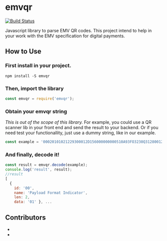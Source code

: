 # emvqr

[![Build Status](https://travis-ci.com/DannielWhatever/emvqr.svg?branch=master)](https://travis-ci.com/DannielWhatever/emvqr)

Javascript library to parse EMV QR codes.
This project intend to help in your work with the EMV specification for digital payments.

## How to Use

### First install in your project. 

```
npm install -S emvqr
```


### Then, import the library 

```javascript
const emvqr = require('emvqr');
```

### Obtain your emvqr string 

*This is out of the scope of this library.*
For example, you could use a QR scanner lib in your front end and send the result to your backend.
Or if you need test your functionallity, just use a dummy string, like in our example.

```javascript
const example = '00020101021229300012D156000000000510A93FO3230Q31280012D15600000001030812345678520441115802CN5914BEST TRANSPORT6007BEIJING64200002ZH0104最佳运输0202北京540523.7253031565502016233030412340603***0708A60086670902ME91320016A0112233449988770708123456786304A13A';
```

### And finally, decode it!  

```javascript
const result = emvqr.decode(example);
console.log('result', result);
//result 
[ 
  { 
    id: '00', 
    name: 'Payload Format Indicator', 
    len: 2, 
    data: '01' }, ...
```

## Contributors  

- 
- 


